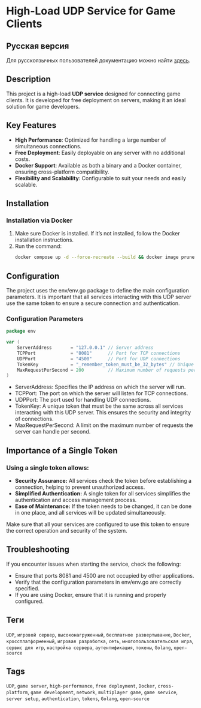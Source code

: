 # High-Load UDP Service for Game Clients

## Русская версия

Для русскоязычных пользователей документацию можно найти [здесь](https://github.com/ascenmmo/udp-connection/blob/stage/RU_README.md).

## Description

This project is a high-load **UDP service** designed for connecting game clients. It is developed for free deployment on servers, making it an ideal solution for game developers.

## Key Features

- **High Performance**: Optimized for handling a large number of simultaneous connections.
- **Free Deployment**: Easily deployable on any server with no additional costs.
- **Docker Support**: Available as both a binary and a Docker container, ensuring cross-platform compatibility.
- **Flexibility and Scalability**: Configurable to suit your needs and easily scalable.

## Installation

### Installation via Docker

1. Make sure Docker is installed. If it’s not installed, follow the Docker installation instructions.
2. Run the command:
   ```bash
   docker compose up -d --force-recreate --build && docker image prune -f
	```

## Configuration

The project uses the env/env.go package to define the main configuration parameters. It is important that all services interacting with this UDP server use the same token to ensure a secure connection and authentication.

### Configuration Parameters

```go
package env

var (
	ServerAddress       = "127.0.0.1" // Server address
	TCPPort             = "8081"      // Port for TCP connections
	UDPPort             = "4500"      // Port for UDP connections
	TokenKey            = "_remember_token_must_be_32_bytes" // Unique token for authentication
	MaxRequestPerSecond = 200         // Maximum number of requests per second
)
```

* ServerAddress: Specifies the IP address on which the server will run.
* TCPPort: The port on which the server will listen for TCP connections.
* UDPPort: The port used for handling UDP connections.
* TokenKey: A unique token that must be the same across all services interacting with this UDP server. This ensures the security and integrity of connections.
* MaxRequestPerSecond: A limit on the maximum number of requests the server can handle per second.



##  Importance of a Single Token
### Using a single token allows:

* **Security Assurance:** All services check the token before establishing a connection, helping to prevent unauthorized access.
* **Simplified Authentication:** A single token for all services simplifies the authentication and access management process.
* **Ease of Maintenance:** If the token needs to be changed, it can be done in one place, and all services will be updated simultaneously.

Make sure that all your services are configured to use this token to ensure the correct operation and security of the system.



## Troubleshooting

If you encounter issues when starting the service, check the following:

- Ensure that ports 8081 and 4500 are not occupied by other applications.
- Verify that the configuration parameters in env/env.go are correctly specified.
- If you are using Docker, ensure that it is running and properly configured.






## Теги

`UDP`, `игровой сервер`, `высоконагруженный`, `бесплатное развертывание`, `Docker`, `кроссплатформенный`, `игровая разработка`, `сеть`, `многопользовательская игра`, `сервис для игр`, `настройка сервера`, `аутентификация`, `токены`, `Golang`, `open-source`

## Tags

`UDP`, `game server`, `high-performance`, `free deployment`, `Docker`, `cross-platform`, `game development`, `network`, `multiplayer game`, `game service`, `server setup`, `authentication`, `tokens`, `Golang`, `open-source`

